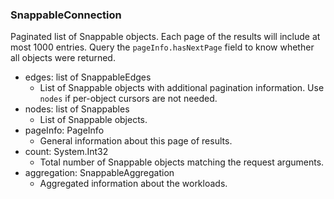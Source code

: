 ### SnappableConnection
Paginated list of Snappable objects. Each page of the results will include at most 1000 entries. Query the `pageInfo.hasNextPage` field to know whether all objects were returned.

- edges: list of SnappableEdges
  - List of Snappable objects with additional pagination information. Use `nodes` if per-object cursors are not needed.
- nodes: list of Snappables
  - List of Snappable objects.
- pageInfo: PageInfo
  - General information about this page of results.
- count: System.Int32
  - Total number of Snappable objects matching the request arguments.
- aggregation: SnappableAggregation
  - Aggregated information about the workloads.
